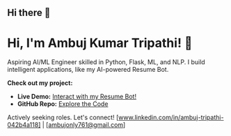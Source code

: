 ## Hi there 👋

# Hi, I'm Ambuj Kumar Tripathi! 👋

Aspiring AI/ML Engineer skilled in Python, Flask, ML, and NLP. I build intelligent applications, like my AI-powered Resume Bot.

**Check out my project:**
* **Live Demo:** [Interact with my Resume Bot!](https://ambuj-resume-bot.onrender.com)
* **GitHub Repo:** [Explore the Code](https://github.com/Ambuj123-lab/Ambuj_Resume_Bot)

Actively seeking roles. Let's connect!
[www.linkedin.com/in/ambuj-tripathi-042b4a118] | [ambujonly761@gmail.com]
